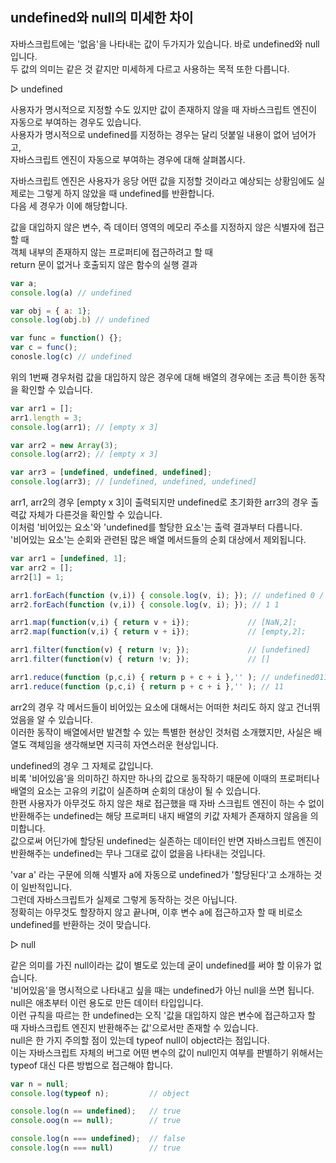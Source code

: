 ## undefined와 null의 미세한 차이

자바스크립트에는 '없음'을 나타내는 값이 두가지가 있습니다. 바로 undefined와 null 입니다.<br>
두 값의 의미는 같은 것 같지만 미세하게 다르고 사용하는 목적 또한 다릅니다.

▷ undefined

사용자가 명시적으로 지정할 수도 있지만 값이 존재하지 않을 때 자바스크립트 엔진이 자동으로 부여하는 경우도 있습니다.<br>
사용자가 명시적으로 undefined를 지정하는 경우는 달리 덧붙일 내용이 없어 넘어가고,<br>
자바스크립트 엔진이 자동으로 부여하는 경우에 대해 살펴봅시다.

자바스크립트 엔진은 사용자가 응당 어떤 값을 지정할 것이라고 예상되는 상황임에도 실제로는 그렇게 하지 않았을 때 undefined를 반환합니다.<br>
다음 세 경우가 이에 해당합니다.

값을 대입하지 않은 변수, 즉 데이터 영역의 메모리 주소를 지정하지 않은 식별자에 접근할 때<br>
객체 내부의 존재하지 않는 프로퍼티에 접근하려고 할 때<br>
return 문이 없거나 호출되지 않은 함수의 실행 결과

```js
var a;
console.log(a) // undefined

var obj = { a: 1};
console.log(obj.b) // undefined

var func = function() {};
var c = func();
conosle.log(c) // undefined
```

위의 1번째 경우처럼 값을 대입하지 않은 경우에 대해 배열의 경우에는 조금 특이한 동작을 확인할 수 있습니다.

```js
var arr1 = [];
arr1.length = 3;
console.log(arr1); // [empty x 3]

var arr2 = new Array(3);
console.log(arr2); // [empty x 3]

var arr3 = [undefined, undefined, undefined];
console.log(arr3); // [undefined, undefined, undefined]
```

arr1, arr2의 경우 [empty x 3]이 출력되지만 undefined로 초기화한 arr3의 경우 출력값 자체가 다른것을 확인할 수 있습니다.<br> 
이처럼 '비어있는 요소'와 'undefined를 할당한 요소'는 출력 결과부터 다릅니다.<br> 
'비어있는 요소'는 순회와 관련된 많은 배열 메서드들의 순회 대상에서 제외됩니다. 

```js
var arr1 = [undefined, 1];
var arr2 = [];
arr2[1] = 1;

arr1.forEach(function (v,i)) { console.log(v, i); }); // undefined 0 / 1 1
arr2.forEach(function (v,i)) { console.log(v, i); }); // 1 1

arr1.map(function(v,i) { return v + i});             // [NaN,2];
arr2.map(function(v,i) { return v + i});             // [empty,2];

arr1.filter(function(v) { return !v; });             // [undefined]
arr1.filter(function(v) { return !v; });             // []

arr1.reduce(function (p,c,i) { return p + c + i },'' ); // undefined011
arr1.reduce(function (p,c,i) { return p + c + i },'' ); // 11
```

arr2의 경우 각 메서드들이 비어있는 요소에 대해서는 어떠한 처리도 하지 않고 건너뛰었음을 알 수 있습니다.<br> 
이러한 동작이 배열에서만 발견할 수 있는 특별한 현상인 것처럼 소개했지만, 사실은 배열도 객체임을 생각해보면 지극히 자연스러운 현상입니다.

undefined의 경우 그 자체로 값입니다.<br> 
비록 '비어있음'을 의미하긴 하지만 하나의 값으로 동작하기 때문에 이때의 프로퍼티나 배열의 요소는 고유의 키값이 실존하며 순회의 대상이 될 수 있습니다.<br> 
한편 사용자가 아무것도 하지 않은 채로 접근했을 때 자바 스크립트 엔진이 하는 수 없이 반환해주는 undefined는 해당 프로퍼티 내지 배열의 키값 자체가 존재하지 않음을 의미합니다.<br>
값으로써 어딘가에 할당된 undefined는 실존하는 데이터인 반면 자바스크립트 엔진이 반환해주는 undefined는 무나 그대로 값이 없을음 나타내는 것입니다.

'var a' 라는 구문에 의해 식별자 a에 자동으로 undefined가 '할당된다'고 소개하는 것이 일반적입니다.<br>
그런데 자바스크립트가 실제로 그렇게 동작하는 것은 아닙니다.<br>
정확히는 아무것도 할장하지 않고 끝나며, 이후 변수 a에 접근하고자 할 때 비로소 undefined를 반환하는 것이 맞습니다.

▷ null

같은 의미를 가진 null이라는 값이 별도로 있는데 굳이 undefined를 써야 할 이유가 없습니다.<br>
'비어있음'을 명시적으로 나타내고 싶을 때는 undefined가 아닌 null을 쓰면 됩니다. null은 애초부터 이런 용도로 만든 데이터 타입입니다.<br>
이런 규칙을 따르는 한 undefined는 오직 '값을 대입하지 않은 변수에 접근하고자 할 때 자바스크립트 엔진지 반환해주는 값'으로서만 존재할 수 있습니다.<br> 
null은 한 가지 주의할 점이 있는데 typeof null이 object라는 점입니다.<br>
이는 자바스크립트 자체의 버그로 어떤 변수의 값이 null인지 여부를 판별하기 위해서는 typeof 대신 다른 방법으로 접근해야 합니다.

```js
var n = null;
console.log(typeof n);         // object

console.log(n == undefined);   // true
console.oog(n == null);        // true

console.log(n === undefined);  // false 
console.log(n === null)        // true
```
